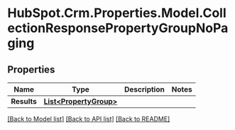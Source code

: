 # HubSpot.Crm.Properties.Model.CollectionResponsePropertyGroupNoPaging

## Properties

Name | Type | Description | Notes
------------ | ------------- | ------------- | -------------
**Results** | [**List&lt;PropertyGroup&gt;**](PropertyGroup.md) |  | 

[[Back to Model list]](../README.md#documentation-for-models) [[Back to API list]](../README.md#documentation-for-api-endpoints) [[Back to README]](../README.md)

